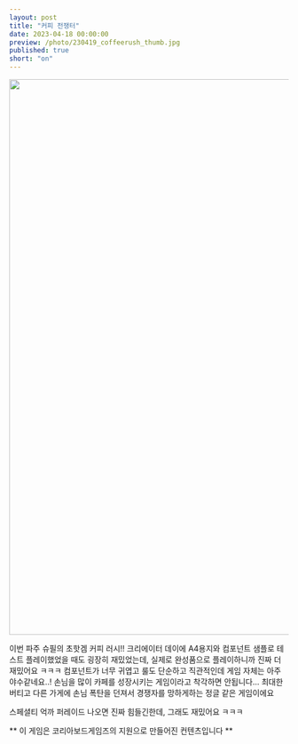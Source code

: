 ```yaml
---
layout: post
title: "커피 전쟁터"
date: 2023-04-18 00:00:00
preview: /photo/230419_coffeerush_thumb.jpg
published: true
short: "on"
---
```


<img src="/photo/230419_coffeerush.jpg" width="1000">


이번 파주 슈필의 초핫겜 커피 러시!!
크리에이터 데이에 A4용지와 컴포넌트 샘플로 테스트 플레이했었을 때도 굉장히 재밌었는데,
실제로 완성품으로 플레이하니까 진짜 더 재밌어요 ㅋㅋㅋ
컴포넌트가 너무 귀엽고 룰도 단순하고 직관적인데 게임 자체는 아주 야수같네요..!
손님을 많이 카페를 성장시키는 게임이라고 착각하면 안됩니다...
최대한 버티고 다른 가게에 손님 폭탄을 던져서 경쟁자를 망하게하는 정글 같은 게임이에요

스페셜티 억까 퍼레이드 나오면 진짜 힘들긴한데, 그래도 재밌어요 ㅋㅋㅋ

** 이 게임은 코리아보드게임즈의 지원으로 만들어진 컨텐츠입니다 **
 
